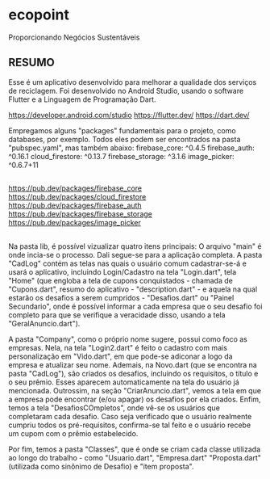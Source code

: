 # ecopoint

Proporcionando Negócios Sustentáveis
## RESUMO

Esse é um aplicativo desenvolvido para melhorar a qualidade dos serviços de reciclagem. 
Foi desenvolvido no Android Studio, usando o software Flutter e a Linguagem de Programação Dart. 

https://developer.android.com/studio
https://flutter.dev/
https://dart.dev/

Empregamos alguns "packages" fundamentais para o projeto, como databases, por exemplo. Todos eles podem ser encontrados na pasta "pubspec.yaml", mas também abaixo:
  firebase_core: ^0.4.5
  firebase_auth: ^0.16.1
  cloud_firestore: ^0.13.7
  firebase_storage: ^3.1.6
  image_picker: ^0.6.7+11
  ##
  https://pub.dev/packages/firebase_core
  https://pub.dev/packages/cloud_firestore
  https://pub.dev/packages/firebase_auth
  https://pub.dev/packages/firebase_storage
  https://pub.dev/packages/image_picker
  
  ##
Na pasta lib, é possível vizualizar quatro itens principais: 
O arquivo "main" é onde incia-se o processo. Dali segue-se para a aplicação completa.
A pasta "CadLog" contém as telas nas quais o usuário comum cadastrar-se-á e usará o aplicativo, incluindo Login/Cadastro na tela "Login.dart", tela "Home" (que engloba a tela de cupons conquistados - chamada de "Cupons.dart", resumo do aplicativo  - "description.dart" - e aquela na qual estarão os desafios a serem cumpridos - "Desafios.dart" ou "Painel Secundario", onde é possível informar a cada empresa que o seu desafio foi completo para que se verifique a veracidade disso, usando a tela "GeralAnuncio.dart"). 

A pasta "Company", como o próprio nome sugere, possui como foco as empresas. Nela, na tela "Login2.dart" é feito o cadastro com mais personalização em "Vido.dart", em que pode-se adiconar a logo da empresa e atualizar seu nome. Ademais, na Novo.dart (que se encontra na pasta "CadLog"), são criados os desafios, incluindo os requisitos, o título e o seu prêmio. Esses aparecem automaticamente na tela do usuário já mencionada. Outrossim, na seção "CriarAnuncio.dart", vemos a tela em que a empresa pode encontrar (e/ou apagar) os desafios por ela criados. Enfim, temos a tela "DesafiosCOmpletos", onde vê-se os usuários que completaram cada desafio. Caso seja verificado que o usuário realmente cumpriu todos os pré-requisitos, confirma-se tal feito e o usuário recebe um cupom com o prêmio estabelecido. 

Por fim, temos a pasta "Classes", que é onde se criam cada classe utilizada ao longo do trabalho - como "Usuario.dart", "Empresa.dart" "Proposta.dart" (utilizada como sinônimo de Desafio) e "item proposta". 
